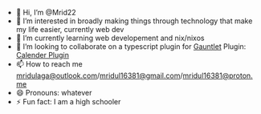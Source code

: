 - 👋 Hi, I’m @Mrid22
- 👀 I’m interested in broadly making things through technology that make my life easier, currently web dev
- 🌱 I’m currently learning web developement and nix/nixos
- 💞️ I’m looking to collaborate on a typescript plugin for [Gauntlet](github.com/project-gauntlet/gauntlet) Plugin: [Calender Plugin](github.com/Mrid22/gauntlet-calendar)
- 📫 How to reach me mridulaga@outlook.com/mridul16381@gmail.com/mridul16381@proton.me
- 😄 Pronouns: whatever
- ⚡ Fun fact: I am a high schooler

<!---
Mrid22/Mrid22 is a ✨ special ✨ repository because its `README.md` (this file) appears on your GitHub profile.
You can click the Preview link to take a look at your changes.
--->
